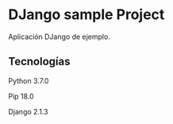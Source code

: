 # DJango sample Project

Aplicación DJango de ejemplo.

## Tecnologías

Python 3.7.0

Pip 18.0

Django 2.1.3
